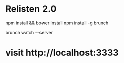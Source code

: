 # Relisten 2.0

   npm install && bower install
   npm install -g brunch

   brunch watch --server
   # visit http://localhost:3333
